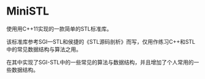 # MiniSTL
使用用C++11实现的一款简单的STL标准库。

该标准库参考SGI—STL和侯捷的《STL源码剖析》而写，仅用作练习C++和STL中的常见数据结构与算法之用。

在其中实现了SGI-STL中的一些常见的算法与数据结构，并且增加了个人常用的一些数据结构。
